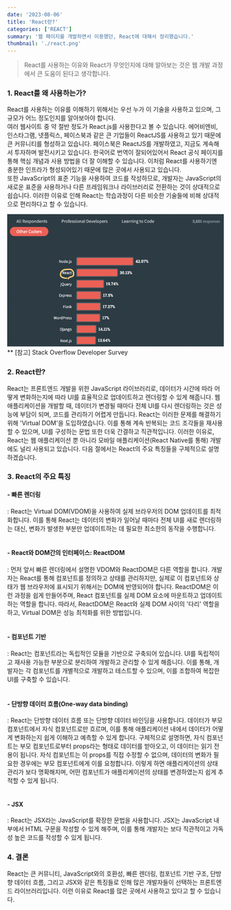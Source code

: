 ```yaml
---
date: '2023-08-06'
title: 'React란?'
categories: ['REACT']
summary: '웹 페이지를 개발하면서 이용했던, React에 대해서 정리했습니다.'
thumbnail: './react.png'
---
```


> React를 사용하는 이유와 React가 무엇인지에 대해 알아보는 것은 웹 개발 과정에서 큰 도움이 된다고 생각합니다.

### 1. React를 왜 사용하는가?

React를 사용하는 이유를 이해하기 위해서는 우선 누가 이 기술을 사용하고 있으며, 그 규모가 어느 정도인지를 알아보아야 합니다. <br/>여러 웹사이트 중 약 절반 정도가 React.js를 사용한다고 볼 수 있습니다. 에어비엔비, 인스타그램, 넷플릭스, 페이스북과 같은 큰 기업들이 ReactJS를 사용하고 있기 때문에 큰 커뮤니티를 형성하고 있습니다. 페이스북은 ReactJS를 개발하였고, 지금도 계속해서 투자하며 발전시키고 있습니다. 한국어로 번역이 잘되어있어서 React 공식 페이지를 통해 핵심 개념과 사용 방법을 더 잘 이해할 수 있습니다. 이처럼 React를 사용하기엔 충분한 인프라가 형성되어있기 때문에 많은 곳에서 사용되고 있습니다.<br/>
또한 JavaScript의 표준 기능을 사용하여 코드를 작성하므로, 개발자는 JavaScript의 새로운 표준을 사용하거나 다른 프레임워크나 라이브러리로 전환하는 것이 상대적으로 쉽습니다. 이러한 이유로 인해 React는 학습과정이 다른 비슷한 기술들에 비해 상대적으로 편리하다고 할 수 있습니다.

![Alt text](percent.png)
\*\* [참고] Stack Overflow Developer Survey

### 2. React란?

React는 프론트엔드 개발을 위한 JavaScript 라이브러리로, 데이터가 시간에 따라 어떻게 변화하는지에 따라 UI를 효율적으로 업데이트하고 렌더링할 수 있게 해줍니다. 웹 애플리케이션을 개발할 때, 데이터가 변경될 때마다 전체 UI를 다시 렌더링하는 것은 성능에 부담이 되며, 코드를 관리하기 어렵게 만듭니다. React는 이러한 문제를 해결하기 위해 'Virtual DOM'을 도입하였습니다. 이를 통해 계속 반복되는 코드 조각들을 재사용할 수 있으며, UI를 구성하는 문법 또한 더욱 간결하고 직관적입니다. 이러한 이유로, React는 웹 애플리케이션 뿐 아니라 모바일 애플리케이션(React Native를 통해) 개발에도 널리 사용되고 있습니다. 다음 절에서는 React의 주요 특징들을 구체적으로 설명하겠습니다.

### 3. React의 주요 특징

#### **- 빠른 렌더링**

: React는 Virtual DOM(VDOM)을 사용하여 실제 브라우저의 DOM 업데이트를 최적화합니다. 이를 통해 React는 데이터의 변화가 일어날 때마다 전체 UI를 새로 렌더링하는 대신, 변화가 발생한 부분만 업데이트하는 데 필요한 최소한의 동작을 수행합니다.
<br/>
<br/>

#### **- React와 DOM간의 인터페이스: ReactDOM**

: 먼저 앞서 빠른 렌더링에서 설명한 VDOM와 ReactDOM은 다른 역할을 합니다. 개발자는 React를 통해 컴포넌트를 정의하고 상태를 관리하지만, 실제로 이 컴포넌트와 상태가 웹 브라우저에 표시되기 위해서는 DOM에 반영되어야 합니다. ReactDOM은 이런 과정을 쉽게 만들어주며, React 컴포넌트를 실제 DOM 요소에 마운트하고 업데이트하는 역할을 합니다. 따라서, ReactDOM은 React와 실제 DOM 사이의 '다리' 역할을 하고, Virtual DOM은 성능 최적화를 위한 방법입니다.
<br/>
<br/>

#### **- 컴포넌트 기반**

: React는 컴포넌트라는 독립적인 모듈을 기반으로 구축되어 있습니다. UI를 독립적이고 재사용 가능한 부분으로 분리하여 개발하고 관리할 수 있게 해줍니다. 이를 통해, 개발자는 각 컴포넌트를 개별적으로 개발하고 테스트할 수 있으며, 이를 조합하여 복잡한 UI를 구축할 수 있습니다.
<br/>
<br/>

#### **- 단방향 데이터 흐름(One-way data binding)**

: React는 단방향 데이터 흐름 또는 단방향 데이터 바인딩을 사용합니다. 데이터가 부모 컴포넌트에서 자식 컴포넌트로만 흐르며, 이를 통해 애플리케이션 내에서 데이터가 어떻게 변화하는지 쉽게 이해하고 예측할 수 있게 합니다. 구체적으로 설명하면, 자식 컴포넌트는 부모 컴포넌트로부터 props라는 형태로 데이터를 받아오고, 이 데이터는 읽기 전용이 됩니다. 자식 컴포넌트는 이 props를 직접 수정할 수 없으며, 데이터의 변화가 필요한 경우에는 부모 컴포넌트에게 이를 요청합니다. 이렇게 하면 애플리케이션의 상태 관리가 보다 명확해지며, 어떤 컴포넌트가 애플리케이션의 상태를 변경하였는지 쉽게 추적할 수 있게 됩니다.
<br/>
<br/>

#### **- JSX**

: React는 JSX라는 JavaScript를 확장한 문법을 사용합니다. JSX는 JavaScript 내부에서 HTML 구문을 작성할 수 있게 해주며, 이를 통해 개발자는 보다 직관적이고 가독성 높은 코드를 작성할 수 있게 됩니다.

### 4. 결론

React는 큰 커뮤니티, JavaScript와의 호환성, 빠른 렌더링, 컴포넌트 기반 구조, 단방향 데이터 흐름, 그리고 JSX와 같은 특징들로 인해 많은 개발자들이 선택하는 프론트엔드 라이브러리입니다. 이런 이유로 React를 많은 곳에서 사용하고 있다고 할 수 있습니다.
